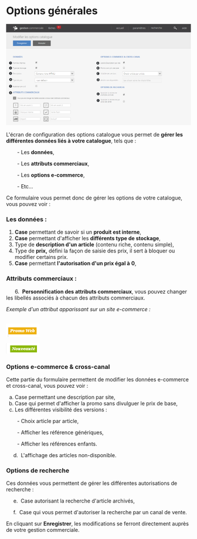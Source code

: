 # Options générales


![index-screenshotdemosimplementecom20150806131023](images/index-screenshotdemosimplementecom20150806131023.png)


<p>L'&eacute;cran de configuration des options catalogue vous permet de <strong>g&eacute;rer les diff&eacute;rentes donn&eacute;es li&eacute;s &agrave; votre catalogue</strong>, tels que :</p>
<p style="padding-left: 30px;">- Les <strong>donn&eacute;es</strong>,</p>
<p style="padding-left: 30px;">- Les <strong>attributs commerciaux</strong>,</p>
<p style="padding-left: 30px;">- Les <strong>options e-commerce</strong>,</p>
<p style="padding-left: 30px;">- Etc...</p>
<p>Ce formulaire vous permet donc de g&eacute;rer les options de votre catalogue, vous pouvez voir :</p>
<h3>Les donn&eacute;es :</h3>
<ol>
<li><strong>Case</strong> permettant de savoir si un <strong>produit est interne</strong>,</li>
<li><strong>Case</strong> permettant d'afficher les <strong>diff&eacute;rents type de stockage</strong>,</li>
<li>Type de <strong>description d'un article</strong> (contenu riche, contenu simple),</li>
<li>Type de <strong>prix,</strong> d&eacute;fini la fa&ccedil;on de saisie des prix, il sert &agrave; bloquer ou modifier certains prix.</li>
<li><strong>Case</strong> permettant <strong>l'autorisation d'un prix &eacute;gal &agrave;</strong> <strong>0</strong>,</li>
</ol>
<h3>Attributs commerciaux :</h3>
<p>&nbsp;&nbsp;&nbsp;&nbsp;&nbsp;&nbsp;6.&nbsp; <strong>Personnification des attributs commerciaux</strong>, vous pouvez changer les libell&eacute;s associ&eacute;s &agrave; chacun des attributs commerciaux.</p>
<p><em>Exemple d'un attribut apparissant sur un site e-commerce :</em><br />&nbsp;</p>


![index-screenshotwwwkingjouetcom20150806140254](images/index-screenshotwwwkingjouetcom20150806140254.png)


![index-screenshotwwwkingjouetcom20150806140303](images/index-screenshotwwwkingjouetcom20150806140303.png)


<h3>Options e-commerce &amp; cross-canal</h3>
<p>Cette&nbsp;partie du formulaire permettent de modifier les donn&eacute;es e-commerce et cross-canal, vous pouvez voir :</p>
<ol type="a">
<li>Case permettant une description par site,</li>
<li>Case qui permet d'afficher la promo sans divulguer le prix de base,</li>
<li>Les diff&eacute;rentes visibilit&eacute; des versions :</li>
</ol>
<p style="padding-left: 30px;">-&nbsp;Choix article par article,</p>
<p style="padding-left: 30px;">- Afficher les r&eacute;f&eacute;rence g&eacute;n&eacute;riques,</p>
<p style="padding-left: 30px;">- Afficher les r&eacute;f&eacute;rences enfants.</p>
<p>&nbsp;&nbsp;&nbsp;&nbsp; d.&nbsp; L'affichage des articles non-disponible.</p>
<h3>Options de recherche</h3>
<p>Ces donn&eacute;es vous permettent de g&eacute;rer les diff&eacute;rentes autorisations de recherche :</p>
<p>&nbsp;&nbsp;&nbsp;&nbsp; e.&nbsp; Case autorisant la recherche d'article archiv&eacute;s,</p>
<p>&nbsp;&nbsp;&nbsp;&nbsp; f.&nbsp; Case qui vous permet d'autoriser la recherche par un canal de vente.</p>
<p>En cliquant sur <strong>Enregistrer</strong>, les modifications se ferront directement aupr&egrave;s de votre gestion commerciale.</p>
<p>&nbsp;</p>

